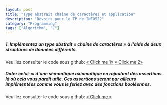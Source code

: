 ```yaml
---
layout: post
title: "Type abstrait chaîne de caractères et application"
description: "Devoirs pour le TP de INFO522"
category: "Programming"
tags: ["Algorithm", "C"]
---
```


##### 1. Implémentez un type abstrait « chaîne de caractères » à l'aide de deux structures de données différents.

Veuillez consulter le code sous github: [« Click me 1»](https://github.com/jesusjzp/training/blob/master/C/string/myStr1.c) [« Click me 2»](https://github.com/jesusjzp/training/blob/master/C/string/myStr2.c)


##### Doter celui-ci d'une sémantique axiomatique en rajoutant des assertions là où cela vous paraît utile. Ces assertions seront par ailleurs implémentées comme vous le feriez avec des fonctions booléennes.

Veuillez consulter le code sous github: [« Click me »](https://github.com/jesusjzp/training/blob/master/C/string/TriDeShell)